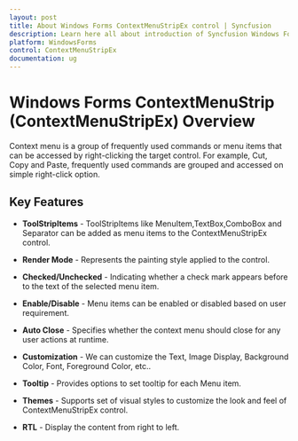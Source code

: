 ```yaml
---
layout: post
title: About Windows Forms ContextMenuStripEx control | Syncfusion 
description: Learn here all about introduction of Syncfusion Windows Forms of ContextMenuStrip control, its features, and more.
platform: WindowsForms
control: ContextMenuStripEx
documentation: ug
---
```


# Windows Forms ContextMenuStrip (ContextMenuStripEx) Overview

Context menu is a group of frequently used commands or menu items that can be accessed by right-clicking the target control. For example, Cut, Copy and Paste, frequently used commands are grouped and accessed on simple right-click option. 

## Key Features

* **ToolStripItems** - ToolStripItems like MenuItem,TextBox,ComboBox and Separator can be added as menu items to the ContextMenuStripEx control.

* **Render Mode** - Represents the painting style applied to the control.

* **Checked/Unchecked** - Indicating whether a check mark appears before to the text of the selected menu item.

* **Enable/Disable** - Menu items can be enabled or disabled based on user requirement.

* **Auto Close** - Specifies whether the context menu should close for any user actions at runtime.

* **Customization** - We can customize the Text, Image Display, Background Color, Font, Foreground Color, etc..

* **Tooltip** - Provides options to set tooltip for each Menu item.

* **Themes** - Supports set of visual styles to customize the look and feel of ContextMenuStripEx control.

* **RTL** - Display the content from right to left.